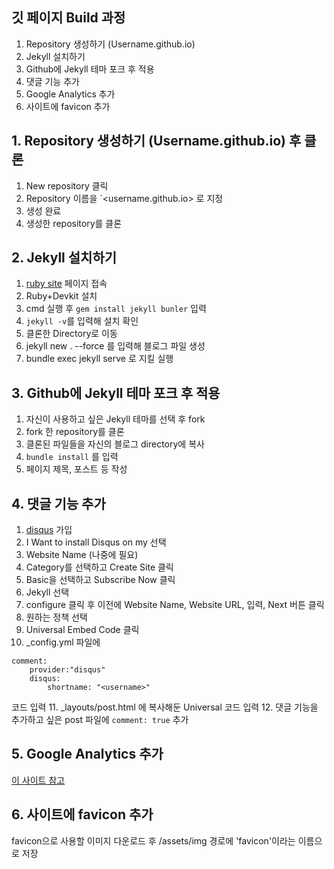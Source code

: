 ## 깃 페이지 Build 과정
1. Repository 생성하기 (Username.github.io)
2. Jekyll 설치하기
3. Github에 Jekyll 테마 포크 후 적용
4. 댓글 기능 추가
5. Google Analytics 추가
6. 사이트에 favicon 추가

## 1. Repository 생성하기 (Username.github.io) 후 클론
1. New repository 클릭
1. Repository 이름을 `<username.github.io> 로 지정
1. 생성 완료
1. 생성한 repository를 클론

## 2. Jekyll 설치하기
1. [ruby site](https://rubyinstaller.org/downloads/) 페이지 접속
2. Ruby+Devkit 설치
3. cmd 실행 후 `gem install jekyll bunler` 입력
4. `jekyll -v`를 입력해 설치 확인
5. 클론한 Directory로 이동
6. jekyll new . --force 를 입력해 블로그 파일 생성
7. bundle exec jekyll serve 로 지킬 실행

## 3. Github에 Jekyll 테마 포크 후 적용
1. 자신이 사용하고 싶은 Jekyll 테마를 선택 후 fork
2. fork 한 repository를 클론
3. 클론된 파일들을 자신의 블로그 directory에 복사
4. `bundle install` 를 입력
5. 페이지 제목, 포스트 등 작성

## 4. 댓글 기능 추가
1. [disqus](https://disqus.com) 가입
2. I Want to install Disqus on my 선택
3. Website Name (나중에 필요)
4. Category를 선택하고 Create Site 클릭
5. Basic을 선택하고 Subscribe Now 클릭
6. Jekyll 선택
7. configure 클릭 후 이전에 Website Name, Website URL, 입력, Next 버튼 클릭
8. 원하는 정책 선택
9. Universal Embed Code 클릭
10. _config.yml 파일에
```
comment:
    provider:"disqus"  
    disqus:  
        shortname: "<username>"
```
코드 입력
11. _layouts/post.html 에 복사해둔 Universal 코드 입력
12. 댓글 기능을 추가하고 싶은 post 파일에 `comment: true` 추가

## 5. Google Analytics 추가
[이 사이트 참고](https://rktlskan021.github.io/blog/google-analytics/)

## 6. 사이트에 favicon 추가
favicon으로 사용할 이미지 다운로드 후 /assets/img 경로에 'favicon'이라는 이름으로 저장
